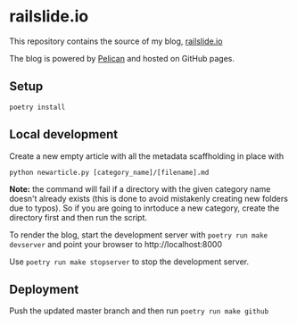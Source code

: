 railslide.io
============

This repository contains the source of my blog, [railslide.io](https://railslide.io)

The blog is powered by [Pelican](https://github.com/getpelican/pelican) and hosted on GitHub pages.

Setup
-----

`poetry install`


Local development
-----------------

Create a new empty article with all the metadata scaffholding in place with

```
python newarticle.py [category_name]/[filename].md
```

**Note:** the command will fail if a directory with the given category name doesn't already exists (this is done to avoid mistakenly creating new folders due to typos). So if you are going to inrtoduce a new category, create the directory first and then run the script.

To render the blog, start the development server with `poetry run make devserver` and point your browser to http://localhost:8000

Use `poetry run make stopserver` to stop the development server.

Deployment
----------

Push the updated master branch and then run `poetry run make github`
